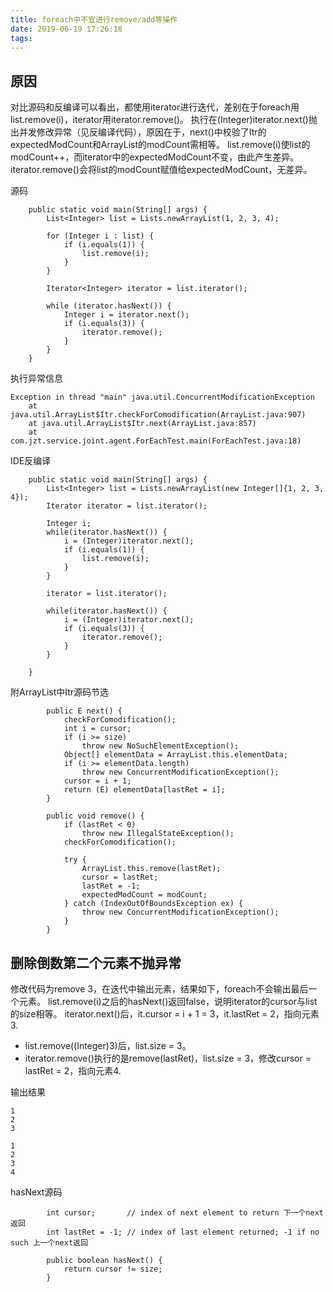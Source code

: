 ```yaml
---
title: foreach中不宜进行remove/add等操作
date: 2019-06-19 17:26:18
tags:
---
```

## 原因
对比源码和反编译可以看出，都使用iterator进行迭代，差别在于foreach用list.remove(i)，iterator用iterator.remove()。
执行在(Integer)iterator.next()抛出并发修改异常（见反编译代码），原因在于，next()中校验了Itr的expectedModCount和ArrayList的modCount需相等。
list.remove(i)使list的modCount++，而iterator中的expectedModCount不变，由此产生差异。
iterator.remove()会将list的modCount赋值给expectedModCount，无差异。

源码
```
    public static void main(String[] args) {
        List<Integer> list = Lists.newArrayList(1, 2, 3, 4);

        for (Integer i : list) {
            if (i.equals(1)) {
                list.remove(i);
            }
        }

        Iterator<Integer> iterator = list.iterator();

        while (iterator.hasNext()) {
            Integer i = iterator.next();
            if (i.equals(3)) {
                iterator.remove();
            }
        }
    }
```
执行异常信息
```
Exception in thread "main" java.util.ConcurrentModificationException
	at java.util.ArrayList$Itr.checkForComodification(ArrayList.java:907)
	at java.util.ArrayList$Itr.next(ArrayList.java:857)
	at com.jzt.service.joint.agent.ForEachTest.main(ForEachTest.java:18)
```

IDE反编译
```
    public static void main(String[] args) {
        List<Integer> list = Lists.newArrayList(new Integer[]{1, 2, 3, 4});
        Iterator iterator = list.iterator();

        Integer i;
        while(iterator.hasNext()) {
            i = (Integer)iterator.next();
            if (i.equals(1)) {
                list.remove(i);
            }
        }

        iterator = list.iterator();

        while(iterator.hasNext()) {
            i = (Integer)iterator.next();
            if (i.equals(3)) {
                iterator.remove();
            }
        }

    }
```

附ArrayList中Itr源码节选
```
        public E next() {
            checkForComodification();
            int i = cursor;
            if (i >= size)
                throw new NoSuchElementException();
            Object[] elementData = ArrayList.this.elementData;
            if (i >= elementData.length)
                throw new ConcurrentModificationException();
            cursor = i + 1;
            return (E) elementData[lastRet = i];
        }
		
        public void remove() {
            if (lastRet < 0)
                throw new IllegalStateException();
            checkForComodification();

            try {
                ArrayList.this.remove(lastRet);
                cursor = lastRet;
                lastRet = -1;
                expectedModCount = modCount;
            } catch (IndexOutOfBoundsException ex) {
                throw new ConcurrentModificationException();
            }
        }
```

## 删除倒数第二个元素不抛异常
修改代码为remove 3，在迭代中输出元素，结果如下，foreach不会输出最后一个元素。
list.remove(i)之后的hasNext()返回false，说明iterator的cursor与list的size相等。
iterator.next()后，it.cursor = i + 1 = 3，it.lastRet = 2，指向元素3.
- list.remove((Integer)3)后，list.size = 3。
- iterator.remove()执行的是remove(lastRet)，list.size = 3，修改cursor = lastRet = 2，指向元素4.


输出结果
```
1
2
3

1
2
3
4
```


hasNext源码
```
        int cursor;       // index of next element to return 下一个next返回
        int lastRet = -1; // index of last element returned; -1 if no such 上一个next返回
		
        public boolean hasNext() {
            return cursor != size;
        }
```